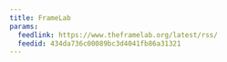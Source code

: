 ```yaml
---
title: FrameLab
params:
  feedlink: https://www.theframelab.org/latest/rss/
  feedid: 434da736c00089bc3d4041fb86a31321
---
```

